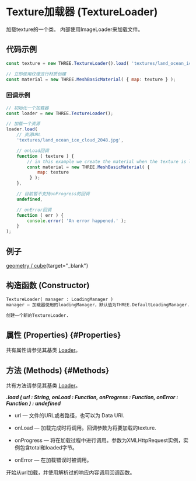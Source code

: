 # Texture加载器 (TextureLoader)

加载texture的一个类。 内部使用ImageLoader来加载文件。

## 代码示例

```js
const texture = new THREE.TextureLoader().load( 'textures/land_ocean_ice_cloud_2048.jpg' );

// 立即使用纹理进行材质创建
const material = new THREE.MeshBasicMaterial( { map: texture } );
```

### 回调示例

```js
// 初始化一个加载器
const loader = new THREE.TextureLoader();

// 加载一个资源
loader.load(
	// 资源URL
	'textures/land_ocean_ice_cloud_2048.jpg',

	// onLoad回调
	function ( texture ) {
		// in this example we create the material when the texture is loaded
		const material = new THREE.MeshBasicMaterial( {
			map: texture
		 } );
	},

	// 目前暂不支持onProgress的回调
	undefined,

	// onError回调
	function ( err ) {
		console.error( 'An error happened.' );
	}
);
```

## 例子

[geometry / cube](../examples/webgl_geometry_cube){target="_blank"}

## 构造函数 (Constructor)

```md
TextureLoader( manager : LoadingManager )
manager — 加载器使用的loadingManager，默认值为THREE.DefaultLoadingManager.

创建一个新的TextureLoader.
```

## 属性 (Properties) {#Properties}

共有属性请参见其基类 [Loader](./Loader)。

## 方法 (Methods) {#Methods}

共有方法请参见其基类 [Loader](./Loader)。

***.load ( url : String, onLoad : Function, onProgress : Function, onError : Function ) : undefined***

- url — 文件的URL或者路径，也可以为 Data URI.

- onLoad — 加载完成时将调用。回调参数为将要加载的texture.

- onProgress — 将在加载过程中进行调用。参数为XMLHttpRequest实例，实例包含total和loaded字节。

- onError — 在加载错误时被调用。

开始从url加载，并使用解析过的响应内容调用回调函数。